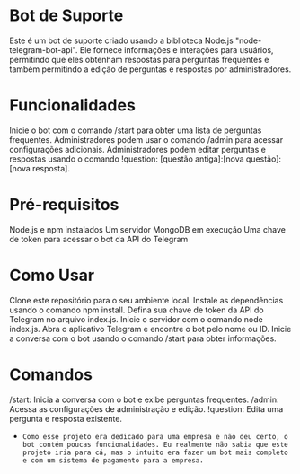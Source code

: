# Bot de Suporte
Este é um bot de suporte criado usando a biblioteca Node.js "node-telegram-bot-api". Ele fornece informações e interações para usuários, permitindo que eles obtenham respostas para perguntas frequentes e também permitindo a edição de perguntas e respostas por administradores.

# Funcionalidades
Inicie o bot com o comando /start para obter uma lista de perguntas frequentes.
Administradores podem usar o comando /admin para acessar configurações adicionais.
Administradores podem editar perguntas e respostas usando o comando !question: [questão antiga]:[nova questão]:[nova resposta].
# Pré-requisitos
Node.js e npm instalados
Um servidor MongoDB em execução
Uma chave de token para acessar o bot da API do Telegram
# Como Usar
Clone este repositório para o seu ambiente local.
Instale as dependências usando o comando npm install.
Defina sua chave de token da API do Telegram no arquivo index.js.
Inicie o servidor com o comando node index.js.
Abra o aplicativo Telegram e encontre o bot pelo nome ou ID.
Inicie a conversa com o bot usando o comando /start para obter informações.

# Comandos
/start: Inicia a conversa com o bot e exibe perguntas frequentes.
/admin: Acessa as configurações de administração e edição.
!question: Edita uma pergunta e resposta existente.


- ``Como esse projeto era dedicado para uma empresa e não deu certo, o bot contém poucas funcionalidades. Eu realmente não sabia que este projeto iria para cá, mas o intuito era fazer um bot mais completo e com um sistema de pagamento para a empresa.``
